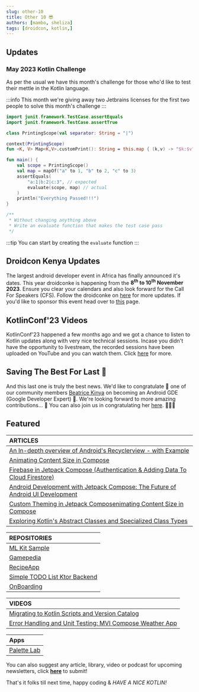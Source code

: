 ```yaml
---
slug: other-10
title: Other 10 😎
authors: [mambo, sheliza]
tags: [droidcon, kotlin,]
---
```


## Updates

### May 2023 Kotlin Challenge
As per the usual we have this month's challenge for those who'd like to test their mettle in the Kotlin language.

:::info
 This month we're giving away two Jetbrains licenses for the first two people to solve this month's challenge
:::

```kotlin
import junit.framework.TestCase.assertEquals
import junit.framework.TestCase.assertTrue

class PrintingScope(val separator: String = "|")

context(PrintingScope)
fun <K, V> Map<K,V>.customPrint(): String = this.map { (k,v) -> "$k:$v" }.joinToString("$separator")

fun main() {
    val scope = PrintingScope()
    val map = mapOf("a" to 1, "b" to 2, "c" to 3)
    assertEquals(
        "a:1|b:2|c:3", // expected
        evaluate(scope, map) // actual
    )
    println("Everything Passed!!!")
}

/**
 * Without changing anything above
 * Write an evaluate function that makes the test case pass
 */

```

:::tip 
You can start by creating the `evaluate` function
:::

## Droidcon Kenya Updates
The largest android developer event in Africa has finally announced it's dates. This year droidconke is happening from the **8<sup>th</sup> to 10<sup>th</sup> November 2023**. Ensure you clear your calendars and also look forward for the Call For Speakers (CFS). Follow the droidconke on [here](https://droidcon.co.ke/) for more updates. If you'd like to sponsor this event head over to [this](https://droidcon.co.ke/sponsors) page.

## KotlinConf'23 Videos
KotlinConf'23 happened a few months ago and we got a chance to listen to Kotlin updates along with very nice technical sessions. Incase you didn't have the opportunity to livestream, the recorded sessions have been uploaded on YouTube and you can watch them. Click [here](https://kotlinconf.com/talks/) for more. 

## Saving The Best For Last  :tada:
And this last one is truly the best news. We'd like to congratulate :tada: one of our community members [Beatrice Kinya](https://twitter.com/B__Kinya) on becoming an Android GDE (Google Developer Expert) 🤩. We're looking forward to more amazing contributions... :tada: You can also join us in congratulating her [here](https://twitter.com/B__Kinya/status/1659618615568506880). 🥳🥳🥳

## Featured 

|ARTICLES|
|:-------|
|[An In-depth overview of Android's Recyclerview - with Example](https://janetmutua.hashnode.dev/an-in-depth-overview-of-androids-recycler-view-with-example)|
|[Animating Content Size in Compose](https://jacquigitau.hashnode.dev/animating-content-size-in-compose)|
|[Firebase in Jetpack Compose (Authentication & Adding Data To Cloud Firestore)](https://medium.com/@emmanuelmuturia/firebase-in-jetpack-compose-authentication-adding-data-to-cloud-firestore-a6a8e5ebee19)|
|[Android Development with Jetpack Compose: The Future of Android UI Development](https://normannuthu.hashnode.dev/android-development-with-jetpack-compose-the-future-of-android-ui-development)|
|[Custom Theming in Jetpack Composenimating Content Size in Compose](https://kenstarry.hashnode.dev/custom-theming-in-jetpack-compose)|
|[Exploring Kotlin's Abstract Classes and Specialized Class Types](https://dev.to/dbriane208/exploring-kotlins-abstract-classes-and-specialized-class-types-a-guide-to-object-oriented-programming-concepts-2hpl)|

|REPOSITORIES|
|:------|
|[ML Kit Sample](https://github.com/BKMbigo/MLKit_Sample)|
|[Gamepedia](https://github.com/ndiritumichael/GamePedia-KMM)|
|[RecipeApp](https://github.com/robert-nganga/RecipeApp)|
|[Simple TODO List Ktor Backend](https://github.com/JayExtra/ktor-todo)|
|[OnBoarding](https://github.com/mtali/Onboarding)|

|VIDEOS|
|:------|
|[Migrating to Kotlin Scripts and Version Catalog](https://www.youtube.com/watch?v=nwORxiiKuEc)|
|[Error Handling and Unit Testing: MVI Compose Weather App](https://youtu.be/k4hXdkaWhvM)|

|Apps|
|:------|
|[Palette Lab](https://play.google.com/store/apps/details?id=com.risma.palettelab&pli=1)|

You can also suggest any article, library, video or podcast for upcoming newsletters, click **[here](https://forms.gle/Dqr2pUHwMWzTfcSH7)** to submit!

That's it folks till next time, happy coding & *HAVE A NICE KOTLIN!*